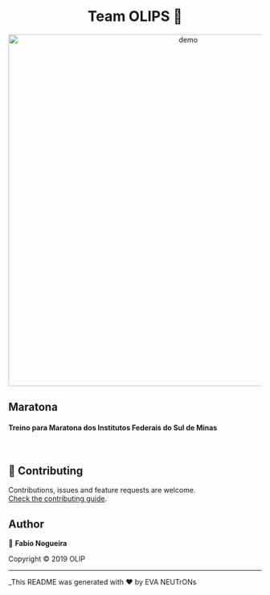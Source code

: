 <h1 align="center">Team OLIPS 👋</h1>


<p align="center">
  <img width="700" align="center" src="../../evaneutrons.jpeg" alt="demo"/>
</p>

##  Maratona
<h4>Treino para Maratona dos Institutos Federais do Sul de Minas</h4><br>

## 🤝 Contributing

Contributions, issues and feature requests are welcome.<br />
[Check the contributing guide](./CONTRIBUTING.md).<br />

## Author

👤 **Fabio Nogueira**



Copyright © 2019 OLIP<br />


---

_This README was generated with ❤️ by EVA NEUTrONs
